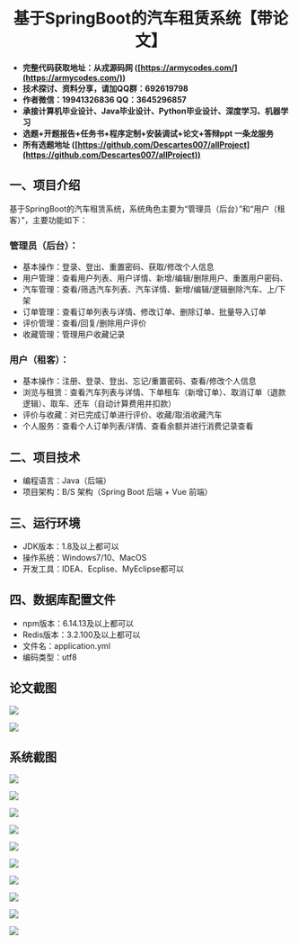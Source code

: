 <h1 align="center">基于SpringBoot的汽车租赁系统【带论文】</h1></p>

- <b>完整代码获取地址：从戎源码网 ([https://armycodes.com/](https://armycodes.com/))</b>
- <b>技术探讨、资料分享，请加QQ群：692619798</b>
- <b>作者微信：19941326836  QQ：3645296857</b>
- <b>承接计算机毕业设计、Java毕业设计、Python毕业设计、深度学习、机器学习</b>
- <b>选题+开题报告+任务书+程序定制+安装调试+论文+答辩ppt 一条龙服务</b>
- <b>所有选题地址 ([https://github.com/Descartes007/allProject](https://github.com/Descartes007/allProject)) </b>

## 一、项目介绍

基于SpringBoot的汽车租赁系统，系统角色主要为“管理员（后台）”和“用户（租客）”，主要功能如下：
### 管理员（后台）：
- 基本操作：登录、登出、重置密码、获取/修改个人信息
- 用户管理：查看用户列表、用户详情、新增/编辑/删除用户、重置用户密码、
- 汽车管理：查看/筛选汽车列表、汽车详情、新增/编辑/逻辑删除汽车、上/下架
- 订单管理：查看订单列表与详情、修改订单、删除订单、批量导入订单
- 评价管理：查看/回复/删除用户评价
- 收藏管理：管理用户收藏记录
### 用户（租客）：
- 基本操作：注册、登录、登出、忘记/重置密码、查看/修改个人信息
- 浏览与租赁：查看汽车列表与详情、下单租车（新增订单）、取消订单（退款逻辑）、取车、还车（自动计算费用并扣款）
- 评价与收藏：对已完成订单进行评价、收藏/取消收藏汽车
- 个人服务：查看个人订单列表/详情、查看余额并进行消费记录查看

## 二、项目技术

- 编程语言：Java（后端）
- 项目架构：B/S 架构（Spring Boot 后端 + Vue 前端）


## 三、运行环境

- JDK版本：1.8及以上都可以
- 操作系统：Windows7/10、MacOS
- 开发工具：IDEA、Ecplise、MyEclipse都可以

## 四、数据库配置文件

- npm版本：6.14.13及以上都可以
- Redis版本：3.2.100及以上都可以
- 文件名：application.yml
- 编码类型：utf8

## 论文截图

![](screenshot/1.png)

![](screenshot/2.png)

## 系统截图

![](screenshot/3.png)

![](screenshot/4.png)

![](screenshot/5.png)

![](screenshot/6.png)

![](screenshot/7.png)

![](screenshot/8.png)

![](screenshot/9.png)

![](screenshot/10.png)

![](screenshot/11.png)

![](screenshot/12.png)
